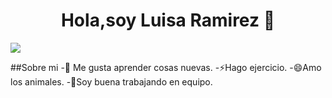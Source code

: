 <div align="center">
  <h1 align="center">Hola,soy Luisa Ramirez  👋</h1>
</div>
<img src=")">

##Sobre mi
-🔭 Me gusta aprender cosas nuevas.
-⚡Hago ejercicio.
-😄Amo los animales.
-👯Soy buena trabajando en equipo.


<!--
**luisaferRP/luisaferRP** is a ✨ _special_ ✨ repository because its `README.md` (this file) appears on your GitHub profile.

Here are some ideas to get you started:

- 🔭 I’m currently working on ...
- 🌱 I’m currently learning ...
- 👯 I’m looking to collaborate on ...
- 🤔 I’m looking for help with ...
- 💬 Ask me about ...
- 📫 How to reach me: ...
- 😄 Pronouns: ...
- ⚡ Fun fact: ...
-->
